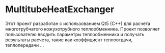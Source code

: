 # MultitubeHeatExchanger

Этот проект разработан с использованием Qt5 (C++) для расчета многотрубчатого кожухотрубного теплообменника. Проект позволяет пользователю вводить параметры теплообменника и получать результаты расчета, такие как коэффициент теплоотдачи, теплопередачи ...
